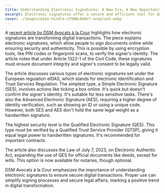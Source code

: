 ```yaml
---
title: Understanding Electronic Signatures: A New Era, A New Opportunity
excerpt: Electronic signatures offer a secure and efficient tool for document signing, says DSM Avocats à la Cour.
cover: ./images/mike-hindle-uTSN8LOeWcY-unsplash.webp
---
```


A [recent article by DSM Avocats à la Cour](https://www.dsm.legal/fr/comprendre-la-signature-electronique/) highlights how electronic signatures are transforming digital transactions. The piece explains electronic signatures, which allow people to sign documents online while ensuring security and authenticity. This is possible by using encryption tools, like PIN codes or fingerprint scans, to verify the signer's identity. The article notes that under Article 1322-1 of the Civil Code, these signatures must ensure document integrity and signer's consent to be legally valid.

The article discusses various types of electronic signatures set under the European regulation eIDAS, which stands for electronic Identification and Trust Services Regulation. The simplest type, a Simple Electronic Signature (SES), involves actions like ticking a box online. It's quick but doesn't confirm the signer's identity. It's suitable for less sensitive tasks. There's also the Advanced Electronic Signature (AES), requiring a higher degree of identity verification, such as showing an ID or using a unique code. However, both SES and AES don't hold the same legal weight as a handwritten signature.

The highest security level is the Qualified Electronic Signature (QES). This type must be verified by a Qualified Trust Service Provider (QTSP), giving it equal legal power to handwritten signatures. It's recommended for important contracts.

The article also discusses the Law of July 7, 2023, on Electronic Authentic Act, expanding the use of QES for official documents like deeds, except for wills. This option is now available for notaries, though optional.

DSM Avocats à la Cour emphasizes the importance of understanding electronic signatures to ensure secure digital transactions. Proper use can simplify signing processes and secure legal affairs, marking a positive trend in digital transformation.
